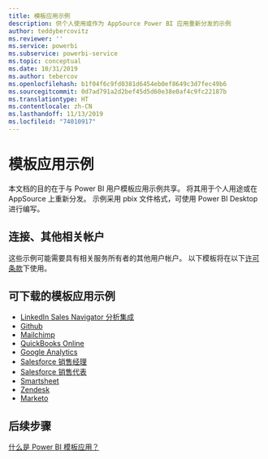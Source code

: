 ```yaml
---
title: 模板应用示例
description: 供个人使用或作为 AppSource Power BI 应用重新分发的示例
author: teddybercovitz
ms.reviewer: ''
ms.service: powerbi
ms.subservice: powerbi-service
ms.topic: conceptual
ms.date: 10/31/2019
ms.author: tebercov
ms.openlocfilehash: b1f04f6c9fd0381d6454eb0ef8649c3d7fec49b6
ms.sourcegitcommit: 0d7ad791a2d2bef45d5d60e38e0af4c9fc22187b
ms.translationtype: HT
ms.contentlocale: zh-CN
ms.lasthandoff: 11/13/2019
ms.locfileid: "74010917"
---
```

# <a name="template-apps-samples"></a>模板应用示例

本文档的目的在于与 Power BI 用户模板应用示例共享。 将其用于个人用途或在 AppSource 上重新分发。 示例采用 pbix 文件格式，可使用 Power BI Desktop 进行编写。

## <a name="connection-additional-related-accounts"></a>连接、其他相关帐户

这些示例可能需要具有相关服务所有者的其他用户帐户。  以下模板将在以下[许可条款](https://templateapps.blob.core.windows.net/sampletemplateapps/Sample-Templates-for-app-on-appsource.pdf)下使用。

## <a name="downloadable-template-apps-samples"></a>可下载的模板应用示例

* [LinkedIn Sales Navigator 分析集成](https://templateapps.blob.core.windows.net/sampletemplateapps/SalesNavigatorTemplate.pbix)
* [Github](https://templateapps.blob.core.windows.net/sampletemplateapps/GitHub.pbix)
* [Mailchimp](https://templateapps.blob.core.windows.net/sampletemplateapps/MailChimp.pbix)
* [QuickBooks Online](https://templateapps.blob.core.windows.net/sampletemplateapps/QuickBooksOnline.pbix)
* [Google Analytics](https://templateapps.blob.core.windows.net/sampletemplateapps/GoogleAnalytics.pbix)
* [Salesforce 销售经理](https://templateapps.blob.core.windows.net/sampletemplateapps/SalesforceSalesManager.pbix)
* [Salesforce 销售代表](https://templateapps.blob.core.windows.net/sampletemplateapps/SalesforceSalesRep.pbix)
* [Smartsheet](https://templateapps.blob.core.windows.net/sampletemplateapps/Smartsheet.pbix)
* [Zendesk](https://templateapps.blob.core.windows.net/sampletemplateapps/Zendesk.pbix)
* [Marketo](https://templateapps.blob.core.windows.net/sampletemplateapps/Marketo.pbix)

## <a name="next-steps"></a>后续步骤

[什么是 Power BI 模板应用？](service-template-apps-overview.md)
